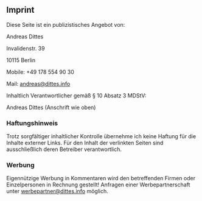 ## Imprint

Diese Seite ist ein publizistisches Angebot von:

Andreas Dittes 

Invalidenstr. 39 

10115 Berlin

Mobile: +49 178 554 90 30 

Mail: andreas@dittes.info

Inhaltlich Verantwortlicher gemäß § 10 Absatz 3 MDStV: 

Andreas Dittes (Anschrift wie oben)

### Haftungshinweis 

Trotz sorgfältiger inhaltlicher Kontrolle übernehme ich keine Haftung für die Inhalte externer Links. Für den Inhalt der verlinkten Seiten sind ausschließlich deren Betreiber verantwortlich.

### Werbung 

Eigennützige Werbung in Kommentaren wird den betreffenden Firmen oder Einzelpersonen in Rechnung gestellt!
Anfragen einer Werbepartnerschaft unter werbepartner@dittes.info möglich.
